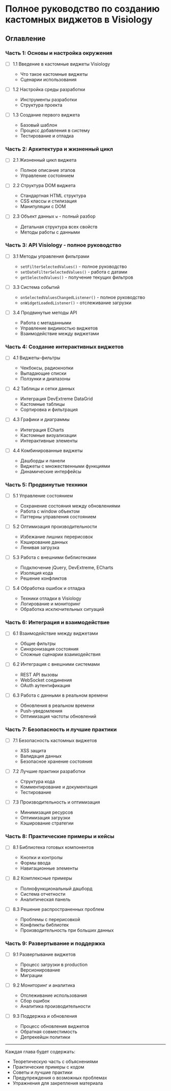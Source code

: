 # Полное руководство по созданию кастомных виджетов в Visiology

## Оглавление

### **Часть 1: Основы и настройка окружения**
- [ ] 1.1 Введение в кастомные виджеты Visiology
    - Что такое кастомные виджеты
    - Сценарии использования

- [ ] 1.2 Настройка среды разработки
    - Инструменты разработки
    - Структура проекта

- [ ] 1.3 Создание первого виджета
    - Базовый шаблон
    - Процесс добавления в систему
    - Тестирование и отладка

### **Часть 2: Архитектура и жизненный цикл**
- [ ] 2.1 Жизненный цикл виджета
    - Полное описание этапов
    - Управление состоянием

- [ ] 2.2 Структура DOM виджета
    - Стандартная HTML структура
    - CSS классы и стилизация
    - Манипуляции с DOM

- [ ] 2.3 Объект данных `w` - полный разбор
    - Детальная структура всех свойств
    - Методы работы с данными

### **Часть 3: API Visiology - полное руководство**
- [ ] 3.1 Методы управления фильтрами
    - `setFilterSelectedValues()` - полное руководство
    - `setDateFilterSelectedValues()` - работа с датами
    - `getSelectedValues()` - получение текущих фильтров

- [ ] 3.3 Система событий
    - `onSelectedValuesChangedListener()` - полное руководство
    - `onWidgetLoadedListener()` - отслеживание загрузки

- [ ] 3.4 Продвинутые методы API
    - Работа с метаданными
    - Управление видимостью виджетов
    - Взаимодействие между виджетами

### **Часть 4: Создание интерактивных виджетов**
- [ ] 4.1 Виджеты-фильтры
    - Чекбоксы, радиокнопки
    - Выпадающие списки
    - Ползунки и диапазоны

- [ ] 4.2 Таблицы и сетки данных
    - Интеграция DevExtreme DataGrid
    - Кастомные таблицы
    - Сортировка и фильтрация

- [ ] 4.3 Графики и диаграммы
    - Интеграция ECharts
    - Кастомные визуализации
    - Интерактивные элементы

- [ ] 4.4 Комбинированные виджеты
    - Дашборды и панели
    - Виджеты с множественными функциями
    - Динамические интерфейсы

### **Часть 5: Продвинутые техники**
- [ ] 5.1 Управление состоянием
    - Сохранение состояния между обновлениями
    - Работа с window объектом
    - Паттерны управления состоянием

- [ ] 5.2 Оптимизация производительности
    - Избежание лишних перерисовок
    - Кэширование данных
    - Ленивая загрузка

- [ ] 5.3 Работа с внешними библиотеками
    - Подключение jQuery, DevExtreme, ECharts
    - Изоляция кода
    - Решение конфликтов

- [ ] 5.4 Обработка ошибок и отладка
    - Техники отладки в Visiology
    - Логирование и мониторинг
    - Обработка исключительных ситуаций

### **Часть 6: Интеграция и взаимодействие**
- [ ] 6.1 Взаимодействие между виджетами
    - Общие фильтры
    - Синхронизация состояния
    - Сложные сценарии взаимодействия

- [ ] 6.2 Интеграция с внешними системами
    - REST API вызовы
    - WebSocket соединения
    - OAuth аутентификация

- [ ] 6.3 Работа с данными в реальном времени
    - Обновления в реальном времени
    - Push-уведомления
    - Оптимизация частоты обновлений

### **Часть 7: Безопасность и лучшие практики**
- [ ] 7.1 Безопасность кастомных виджетов
    - XSS защита
    - Валидация данных
    - Безопасное хранение состояния

- [ ] 7.2 Лучшие практики разработки
    - Структура кода
    - Комментирование и документация
    - Тестирование

- [ ] 7.3 Производительность и оптимизация
    - Минимизация ресурсов
    - Оптимизация загрузки
    - Кэширование стратегии

### **Часть 8: Практические примеры и кейсы**
- [ ] 8.1 Библиотека готовых компонентов
    - Кнопки и контролы
    - Формы ввода
    - Навигационные элементы

- [ ] 8.2 Комплексные примеры
    - Полнофункциональный дашборд
    - Система отчетности
    - Аналитическая панель

- [ ] 8.3 Решение распространенных проблем
    - Проблемы с перерисовкой
    - Конфликты библиотек
    - Производительность при больших данных

### **Часть 9: Развертывание и поддержка**
- [ ] 9.1 Развертывание виджетов
    - Процесс загрузки в production
    - Версионирование
    - Миграции

- [ ] 9.2 Мониторинг и аналитика
    - Отслеживание использования
    - Сбор ошибок
    - Аналитика производительности

- [ ] 9.3 Поддержка и обновления
    - Процесс обновления виджетов
    - Обратная совместимость
    - Депрекейшн политики

---

Каждая глава будет содержать:
- Теоретическую часть с объяснениями
- Практические примеры с кодом
- Советы и лучшие практики
- Предупреждения о возможных проблемах
- Упражнения для закрепления материала
